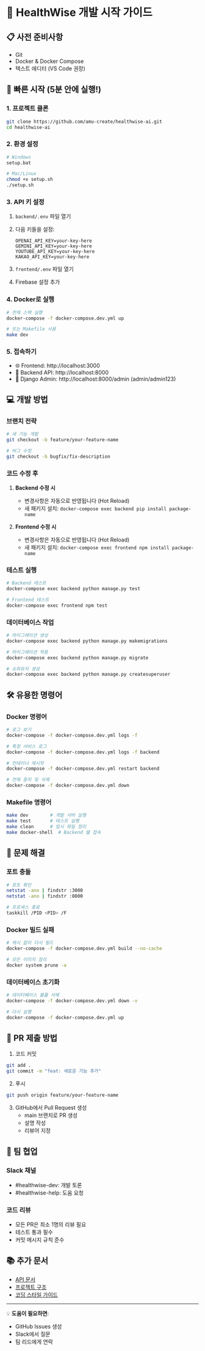 # 🏥 HealthWise 개발 시작 가이드

## 📋 사전 준비사항
- Git
- Docker & Docker Compose
- 텍스트 에디터 (VS Code 권장)

## 🚀 빠른 시작 (5분 안에 실행!)

### 1. 프로젝트 클론
```bash
git clone https://github.com/amu-create/healthwise-ai.git
cd healthwise-ai
```

### 2. 환경 설정
```bash
# Windows
setup.bat

# Mac/Linux
chmod +x setup.sh
./setup.sh
```

### 3. API 키 설정
1. `backend/.env` 파일 열기
2. 다음 키들을 설정:
   ```
   OPENAI_API_KEY=your-key-here
   GEMINI_API_KEY=your-key-here
   YOUTUBE_API_KEY=your-key-here
   KAKAO_API_KEY=your-key-here
   ```

3. `frontend/.env` 파일 열기
4. Firebase 설정 추가

### 4. Docker로 실행
```bash
# 전체 스택 실행
docker-compose -f docker-compose.dev.yml up

# 또는 Makefile 사용
make dev
```

### 5. 접속하기
- 🌐 Frontend: http://localhost:3000
- 🔧 Backend API: http://localhost:8000
- 👤 Django Admin: http://localhost:8000/admin (admin/admin123)

## 💻 개발 방법

### 브랜치 전략
```bash
# 새 기능 개발
git checkout -b feature/your-feature-name

# 버그 수정
git checkout -b bugfix/fix-description
```

### 코드 수정 후
1. **Backend 수정 시**
   - 변경사항은 자동으로 반영됩니다 (Hot Reload)
   - 새 패키지 설치: `docker-compose exec backend pip install package-name`

2. **Frontend 수정 시**
   - 변경사항은 자동으로 반영됩니다 (Hot Reload)
   - 새 패키지 설치: `docker-compose exec frontend npm install package-name`

### 테스트 실행
```bash
# Backend 테스트
docker-compose exec backend python manage.py test

# Frontend 테스트
docker-compose exec frontend npm test
```

### 데이터베이스 작업
```bash
# 마이그레이션 생성
docker-compose exec backend python manage.py makemigrations

# 마이그레이션 적용
docker-compose exec backend python manage.py migrate

# 슈퍼유저 생성
docker-compose exec backend python manage.py createsuperuser
```

## 🛠 유용한 명령어

### Docker 명령어
```bash
# 로그 보기
docker-compose -f docker-compose.dev.yml logs -f

# 특정 서비스 로그
docker-compose -f docker-compose.dev.yml logs -f backend

# 컨테이너 재시작
docker-compose -f docker-compose.dev.yml restart backend

# 전체 중지 및 삭제
docker-compose -f docker-compose.dev.yml down
```

### Makefile 명령어
```bash
make dev        # 개발 서버 실행
make test       # 테스트 실행
make clean      # 임시 파일 정리
make docker-shell  # Backend 쉘 접속
```

## 🔧 문제 해결

### 포트 충돌
```bash
# 포트 확인
netstat -ano | findstr :3000
netstat -ano | findstr :8000

# 프로세스 종료
taskkill /PID <PID> /F
```

### Docker 빌드 실패
```bash
# 캐시 없이 다시 빌드
docker-compose -f docker-compose.dev.yml build --no-cache

# 모든 이미지 정리
docker system prune -a
```

### 데이터베이스 초기화
```bash
# 데이터베이스 볼륨 삭제
docker-compose -f docker-compose.dev.yml down -v

# 다시 실행
docker-compose -f docker-compose.dev.yml up
```

## 📝 PR 제출 방법

1. 코드 커밋
```bash
git add .
git commit -m "feat: 새로운 기능 추가"
```

2. 푸시
```bash
git push origin feature/your-feature-name
```

3. GitHub에서 Pull Request 생성
   - main 브랜치로 PR 생성
   - 설명 작성
   - 리뷰어 지정

## 🤝 팀 협업

### Slack 채널
- #healthwise-dev: 개발 토론
- #healthwise-help: 도움 요청

### 코드 리뷰
- 모든 PR은 최소 1명의 리뷰 필요
- 테스트 통과 필수
- 커밋 메시지 규칙 준수

## 📚 추가 문서
- [API 문서](http://localhost:8000/api/docs)
- [프로젝트 구조](docs/architecture.md)
- [코딩 스타일 가이드](CONTRIBUTING.md)

---

💡 **도움이 필요하면**: 
- GitHub Issues 생성
- Slack에서 질문
- 팀 리드에게 연락
